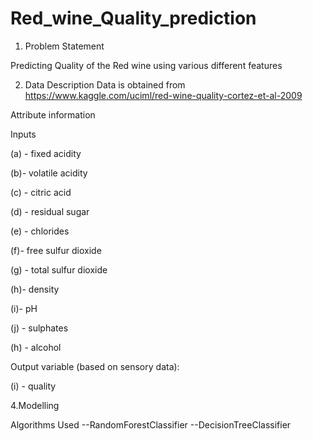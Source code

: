 # Red_wine_Quality_prediction

1. Problem Statement

Predicting Quality of the Red wine using various different features

2. Data Description
Data is obtained from https://www.kaggle.com/uciml/red-wine-quality-cortez-et-al-2009

Attribute information

Inputs

(a) - fixed acidity

(b)- volatile acidity

(c) - citric acid

(d) - residual sugar

(e) - chlorides

(f)- free sulfur dioxide

(g) - total sulfur dioxide

(h)- density

(i)- pH

(j) - sulphates

(h) - alcohol

Output variable (based on sensory data):

(i) - quality 


4.Modelling

Algorithms Used
--RandomForestClassifier
--DecisionTreeClassifier
